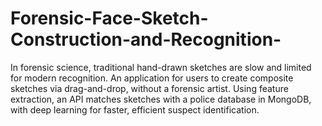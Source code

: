 # Forensic-Face-Sketch-Construction-and-Recognition-
 In forensic science, traditional hand-drawn sketches are slow and limited for modern recognition. An application for users to create composite sketches via drag-and-drop, without a forensic artist. Using feature extraction, an API matches sketches with a police database in MongoDB, with deep learning for faster, efficient suspect identification.
